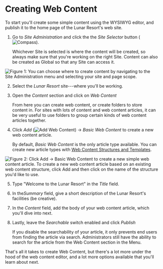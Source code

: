 # Creating Web Content [](id=creating-web-content)

To start you'll create some simple content using the WYSIWYG editor, and 
publish it to the home page of the Lunar Resort's web site. 

1.  Go to *Site Administration* and click the the *Site Selector* button
    (![Compass](../../../images/icon-compass.png)).
    
    Whichever Site is selected is where the content will be created, so always
    make sure that you're working on the right Site. Content can also be created as Global so that any Site can access it.

![Figure 1: You can choose where to create content by navigating to the Site Administration menu and selecting your site and page scope.](../../../images/site-page-scopes.png)
    
2.  Select the *Lunar Resort* site---where you'll be working.

3.  Open the *Content* section and click on *Web Content*

    From here you can create web content, or create folders to store content 
    in. For sites with lots of content and web content articles, it can be very 
    useful to use folders to group certain kinds of web content articles 
    together. 

4.  Click *Add* (![Add Web Content](../../../images/icon-add.png)) &rarr; 
    *Basic Web Content* to create a new web content article.

    By default, *Basic Web Content* is the only article type available. You can
    create new article types with [Web Content Structures and Templates](/discover/portal/-/knowledge_base/7-1/designing-uniform-content).

![Figure 2: Click *Add* &rarr; *Basic Web Content* to create a new simple web content article. To create a new web content article based on an existing web content structure, click *Add* and then click on the name of the structure you'd like to use.](../../../images/web-content-add-menu.png)

5.  Type "Welcome to the Lunar Resort" in the *Title* field.

6.  In the*Summary* field, give a short description of the Lunar Resort's facilities (be creative).

7.  In the *Content* field, add the body of your web content article, which
    you'll dive into next.

8.  Lastly, leave the *Searchable* switch enabled and click *Publish* 

    If you disable the searchability of your article, it only prevents end users
    from finding the article via search. Administrators still have the ability 
    to search for the article from the Web Content section in the Menu.

That's all it takes to create Web Content, but there's a lot more under the 
hood of the web content editor, and a lot more options available that you'll
learn about next.